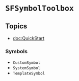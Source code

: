 # ``SFSymbolToolbox``

## Topics

- <doc:QuickStart>


### Symbols

- ``CustomSymbol``
- ``SystemSymbol``
- ``TemplateSymbol``